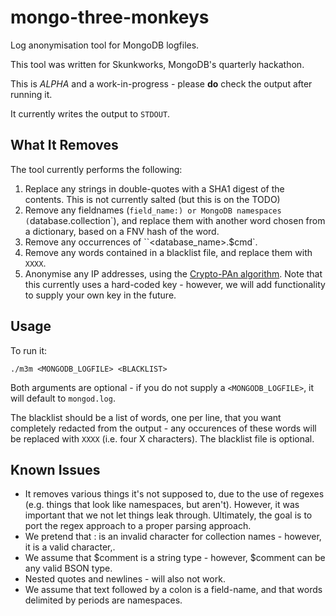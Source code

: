 # mongo-three-monkeys
Log anonymisation tool for MongoDB logfiles.

This tool was written for Skunkworks, MongoDB's quarterly hackathon.

This is *ALPHA* and a work-in-progress - please **do** check the output after running it.

It currently writes the output to `STDOUT`.

## What It Removes

The tool currently performs the following:

1. Replace any strings in double-quotes with a SHA1 digest of the contents. This is not currently salted (but this is on the TODO)
1. Remove any fieldnames (`field_name:) or MongoDB namespaces (`database.collection`), and replace them with another word chosen from a dictionary, based on a FNV hash of the word.
1. Remove any occurrences of ``<database_name>.$cmd`.
1. Remove any words contained in a blacklist file, and replace them with `XXXX`.
1. Anonymise any IP addresses, using the [Crypto-PAn algorithm](http://www.cc.gatech.edu/computing/Telecomm/projects/cryptopan/). Note that this currently uses a hard-coded key - however, we will add functionality to supply your own key in the future.

## Usage
To run it:

```
./m3m <MONGODB_LOGFILE> <BLACKLIST>
```

Both arguments are optional - if you do not supply a `<MONGODB_LOGFILE>`, it will default to `mongod.log`.

The blacklist should be a list of words, one per line, that you want completely redacted from the output - any occurences of these words will be replaced with `XXXX` (i.e. four X characters). The blacklist file is optional.


## Known Issues
* It removes various things it's not supposed to, due to the use of regexes (e.g. things that look like namespaces, but aren't). However, it was important that we not let things leak through. Ultimately, the goal is to port the regex approach to a proper parsing approach.
* We pretend that : is an invalid character for collection names - however, it is a valid character,.
* We assume that $comment is a string type - however, $comment can be any valid BSON type.
* Nested quotes and newlines - will also not work.
* We assume that text followed by a colon is a field-name, and that words delimited by periods are namespaces.
